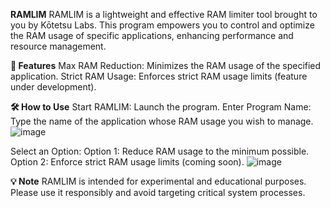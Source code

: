 **RAMLIM**
RAMLIM is a lightweight and effective RAM limiter tool brought to you by Kōtetsu Labs. This program empowers you to control and optimize the RAM usage of specific applications, enhancing performance and resource management.

**🚀 Features**
Max RAM Reduction: Minimizes the RAM usage of the specified application.
Strict RAM Usage: Enforces strict RAM usage limits (feature under development).

**🛠 How to Use**
Start RAMLIM: Launch the program.
Enter Program Name: Type the name of the application whose RAM usage you wish to manage.
![image](https://github.com/user-attachments/assets/ebe8cf42-c65b-4c9e-b298-ce4473c0e5cc)

Select an Option:
Option 1: Reduce RAM usage to the minimum possible.
Option 2: Enforce strict RAM usage limits (coming soon).
![image](https://github.com/user-attachments/assets/8d3d7d7e-243e-46d6-ad80-8235ab61edaf)

**💡 Note**
RAMLIM is intended for experimental and educational purposes. Please use it responsibly and avoid targeting critical system processes.
